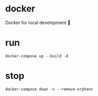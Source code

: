 # docker
Docker for local development 🥑

# run
`docker-compose up --build -d`

# stop
`docker-compose down -v --remove-orphans`
